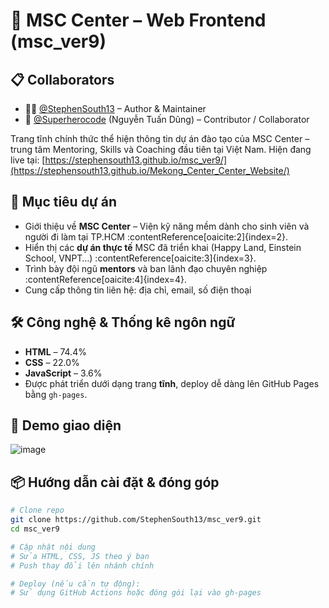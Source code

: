 # 🌟 MSC Center – Web Frontend (msc_ver9)
## 📋 Collaborators

- 👨‍💻 [@StephenSouth13](https://github.com/StephenSouth13) – Author & Maintainer
- 🤝 [@Superherocode](https://github.com/Superherocode) (Nguyễn Tuấn Dũng) – Contributor / Collaborator

Trang tĩnh chính thức thể hiện thông tin dự án đào tạo của MSC Center – trung tâm Mentoring, Skills và Coaching đầu tiên tại Việt Nam. Hiện đang live tại: [https://stephensouth13.github.io/msc_ver9/](https://stephensouth13.github.io/Mekong_Center_Center_Website/)

## 🚀 Mục tiêu dự án
- Giới thiệu về **MSC Center** – Viện kỹ năng mềm dành cho sinh viên và người đi làm tại TP.HCM :contentReference[oaicite:2]{index=2}.
- Hiển thị các **dự án thực tế** MSC đã triển khai (Happy Land, Einstein School, VNPT…) :contentReference[oaicite:3]{index=3}.
- Trình bày đội ngũ **mentors** và ban lãnh đạo chuyên nghiệp :contentReference[oaicite:4]{index=4}.
- Cung cấp thông tin liên hệ: địa chỉ, email, số điện thoại

## 🛠 Công nghệ & Thống kê ngôn ngữ
- **HTML** – 74.4%
- **CSS** – 22.0%
- **JavaScript** – 3.6%
- Được phát triển dưới dạng trang **tĩnh**, deploy dễ dàng lên GitHub Pages bằng `gh-pages`.

## 📸 Demo giao diện
![image](https://github.com/user-attachments/assets/be5d5770-d075-40e2-b4e1-2dcb5be3e933)


## 📦 Hướng dẫn cài đặt & đóng góp

```bash
# Clone repo
git clone https://github.com/StephenSouth13/msc_ver9.git
cd msc_ver9

# Cập nhật nội dung
# Sửa HTML, CSS, JS theo ý bạn
# Push thay đổi lên nhánh chính

# Deploy (nếu cần tự động):
# Sử dụng GitHub Actions hoặc đóng gói lại vào gh-pages


